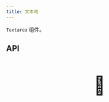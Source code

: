 ```yaml
---
title: 文本域
---
```


`Textarea` 组件。

## API

<div style="padding: 40px 0;font-size: 48px; text-align: center;">🚧</div>
